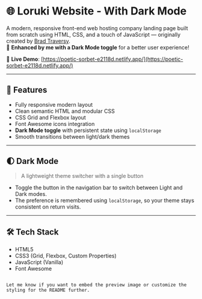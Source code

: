 # 🌐 Loruki Website - With Dark Mode

A modern, responsive front-end web hosting company landing page built from scratch using HTML, CSS, and a touch of JavaScript — originally created by [Brad Traversy](https://github.com/bradtraversy/loruki-website).  
🔧 **Enhanced by me with a Dark Mode toggle** for a better user experience!

🔗 **Live Demo**: [https://poetic-sorbet-e2118d.netlify.app/](https://poetic-sorbet-e2118d.netlify.app/)

---

## 🚀 Features

- Fully responsive modern layout
- Clean semantic HTML and modular CSS
- CSS Grid and Flexbox layout
- Font Awesome icons integration
- **Dark Mode toggle** with persistent state using `localStorage`
- Smooth transitions between light/dark themes

---

## 🌓 Dark Mode

> A lightweight theme switcher with a single button

- Toggle the button in the navigation bar to switch between Light and Dark modes.
- The preference is remembered using `localStorage`, so your theme stays consistent on return visits.

---

## 🛠️ Tech Stack

- HTML5
- CSS3 (Grid, Flexbox, Custom Properties)
- JavaScript (Vanilla)
- Font Awesome
```

Let me know if you want to embed the preview image or customize the styling for the README further.
